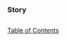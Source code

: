 ### Story
##
##
[Table of Contents](https://github.com/mycroftwilde/devil-steps-in-a-myth-system/tree/main/ref_guide)
